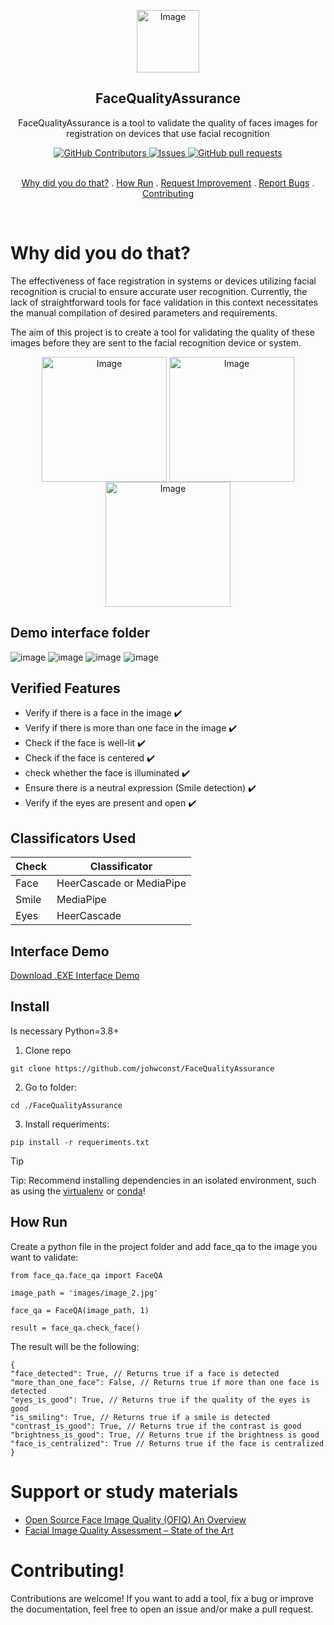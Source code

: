<p class="header" align="center">
 <img width="100px" src="https://i.imgur.com/DqtESPx.png" align="center" alt="Image" />
 <h2 align="center">FaceQualityAssurance</h2>
 <p align="center">FaceQualityAssurance is a tool to validate the quality of faces images for registration on devices that use facial recognition</p>
</p>
<p align="center">
  <a href="https://github.com/johwconst/FaceQualityAssurance/graphs/contributors">
    <img alt="GitHub Contributors" src="https://img.shields.io/github/contributors/johwconst/FaceQualityAssurance?color=0088ff" />
  </a>
  <a href="https://github.com/johwconst/FaceQualityAssurance/issues">
    <img alt="Issues" src="https://img.shields.io/github/issues/johwconst/FaceQualityAssurance?color=0088ff" />
  </a>
  <a href="https://github.com/johwconst/FaceQualityAssurance/pulls">
    <img alt="GitHub pull requests" src="https://img.shields.io/github/issues-pr/johwconst/FaceQualityAssurance?color=0088ff" />
  </a>
  <br />
  <br />
</p>
<p class="links" align="center">
  <a href="#why-did-you-do-that">Why did you do that?</a>
  .
  <a href="#how-run">How Run</a>
  .
  <a href="https://github.com/johwconst/FaceQualityAssurance/issues/new?template=feature.yaml"">Request Improvement</a>
  .
  <a href="https://github.com/johwconst/FaceQualityAssurance/new?template=feature.yaml">Report Bugs</a>
  .
  <a href="https://github.com/johwconst/FaceQualityAssurance/blob/main/CONTRIBUTING.md">Contributing</a>
</p>
 <br />

# Why did you do that?
The effectiveness of face registration in systems or devices utilizing facial recognition is crucial to ensure accurate user recognition. Currently, the lack of straightforward tools for face validation in this context necessitates the manual compilation of desired parameters and requirements.

The aim of this project is to create a tool for validating the quality of these images before they are sent to the facial recognition device or system.

<p class="header" align="center">
 <img width="200px" src="https://i.imgur.com/YmtxbCM.png" align="center" alt="Image" />
 <img width="200px" src="https://i.imgur.com/R3Uf1XU.png" align="center" alt="Image" />
 <img width="200px" src="https://i.imgur.com/MGwJRWX.png" align="center" alt="Image" />
</p>

## Demo interface folder

![image](https://github.com/user-attachments/assets/94d25d35-ec96-448f-9694-e13f7170e810)
![image](https://github.com/user-attachments/assets/08c7b366-4c5b-4e55-b88b-b810a095ed99)
![image](https://github.com/user-attachments/assets/19f128ff-0dd6-4820-97c3-b09a5508f71b)
![image](https://github.com/user-attachments/assets/fe3ed821-14e8-4787-9d31-286c145e05df)


## Verified Features
- Verify if there is a face in the image ✔️
- Verify if there is more than one face in the image ✔️
- Check if the face is well-lit ✔️
- Check if the face is centered ✔️
- check whether the face is illuminated ✔️
- Ensure there is a neutral expression (Smile detection) ✔️
- Verify if the eyes are present and open ✔️

## Classificators Used

Check | Classificator |
-- |-- |
Face | HeerCascade or MediaPipe
Smile | MediaPipe 
Eyes | HeerCascade

## Interface Demo
<p>
<a href="https://github.com/johwconst/FaceQualityAssurance/releases/download/1.0.0/demo_interface.exe"">Download .EXE Interface Demo</a>
</p>

## Install

Is necessary Python=3.8+

1. Clone repo

```shell
git clone https://github.com/johwconst/FaceQualityAssurance
```
2. Go to folder:
```shell
cd ./FaceQualityAssurance
```

3. Install requeriments:
```shell
pip install -r requeriments.txt
```

> [!TIP]
> Tip: Recommend installing dependencies in an isolated environment, such as using the [virtualenv](https://virtualenv.pypa.io/en/latest/) or [conda](https://docs.conda.io/en/latest/)!


## How Run
Create a python file in the project folder and add face_qa to the image you want to validate: 

```shell
from face_qa.face_qa import FaceQA

image_path = 'images/image_2.jpg'

face_qa = FaceQA(image_path, 1)

result = face_qa.check_face()
```

The result will be the following:

```shell
{
"face_detected": True, // Returns true if a face is detected
"more_than_one_face": False, // Returns true if more than one face is detected
"eyes_is_good": True, // Returns true if the quality of the eyes is good
"is_smiling": True, // Returns true if a smile is detected
"contrast_is_good": True, // Returns true if the contrast is good
"brightness_is_good": True, // Returns true if the brightness is good
"face_is_centralized": True // Returns true if the face is centralized
}
```

# Support or study materials
- <a href="https://pages.nist.gov/ifpc/2022/presentations/2_IFPC2022_OFIQ_Overview_Stratmann.pdf">Open Source Face Image Quality (OFIQ)
An Overview</a>
- <a href="https://pages.nist.gov/ifpc/2022/presentations/3_2022-11-07_OFIQ_SOTA.pdf">Facial Image Quality Assessment – State of the Art </a>

# Contributing!
Contributions are welcome! If you want to add a tool, fix a bug or improve the documentation, feel free to open an issue and/or make a pull request.
